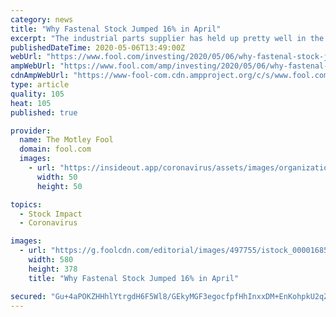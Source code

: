 ```yaml
---
category: news
title: "Why Fastenal Stock Jumped 16% in April"
excerpt: "The industrial parts supplier has held up pretty well in the face of COVID-19, helped along by its diversified business."
publishedDateTime: 2020-05-06T13:49:00Z
webUrl: "https://www.fool.com/investing/2020/05/06/why-fastenal-stock-jumped-16-in-april.aspx"
ampWebUrl: "https://www.fool.com/amp/investing/2020/05/06/why-fastenal-stock-jumped-16-in-april.aspx"
cdnAmpWebUrl: "https://www-fool-com.cdn.ampproject.org/c/s/www.fool.com/amp/investing/2020/05/06/why-fastenal-stock-jumped-16-in-april.aspx"
type: article
quality: 105
heat: 105
published: true

provider:
  name: The Motley Fool
  domain: fool.com
  images:
    - url: "https://insideout.app/coronavirus/assets/images/organizations/fool.com-50x50.jpg"
      width: 50
      height: 50

topics:
  - Stock Impact
  - Coronavirus

images:
  - url: "https://g.foolcdn.com/editorial/images/497755/istock_000016851885_large_large.jpg"
    width: 580
    height: 378
    title: "Why Fastenal Stock Jumped 16% in April"

secured: "Gu+4aPOKZHHhlYtrgdH6F5Wl8/GEkyMGF3egocfpfHhInxxDM+EnKohpkU2qZk448IasblXWXHA35fSdyw1x/ChkBqx0ZD+RVwr/1rzAdCFLNPmyh9jsNuY4fVk3ykQOEHRo/VwNfCN/VCEYlN/G0rFYMd820+yBeEJU1ncicXM6t4cb447VBrq1N+4Jh7ZSY+N950cEMgjIApuW5bU2fte2f2SMJLeEv8Xhc08PaQBg01hH1hHtC/s+r62/t8LD8EZVPNzKCEnl08DnOqYnFOn1f5rKDsIA6NHI2SToILJ6hvgqoW9piem2Ao+gwnZZ;ZNWRSX+NbVrQ1K2A0WGvmQ=="
---
```


